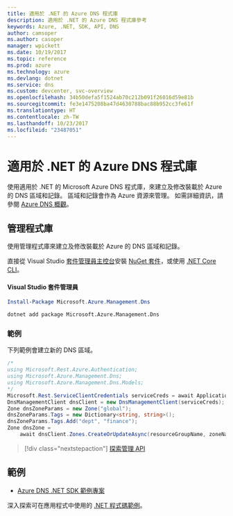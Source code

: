 ```yaml
---
title: 適用於 .NET 的 Azure DNS 程式庫
description: 適用於 .NET 的 Azure DNS 程式庫參考
keywords: Azure, .NET, SDK, API, DNS
author: camsoper
ms.author: casoper
manager: wpickett
ms.date: 10/19/2017
ms.topic: reference
ms.prod: azure
ms.technology: azure
ms.devlang: dotnet
ms.service: dns
ms.custom: devcenter, svc-overview
ms.openlocfilehash: 34b50defa5f1524ab70c212b091f26016d59e81b
ms.sourcegitcommit: fe3e1475208ba47d4630788bac88b952cc3fe61f
ms.translationtype: HT
ms.contentlocale: zh-TW
ms.lasthandoff: 10/23/2017
ms.locfileid: "23487051"
---
```

# <a name="azure-dns-libraries-for-net"></a>適用於 .NET 的 Azure DNS 程式庫

使用適用於 .NET 的 Microsoft Azure DNS 程式庫，來建立及修改裝載於 Azure 的 DNS 區域和記錄。 區域和記錄會作為 Azure 資源來管理。 如需詳細資訊，請參閱 [Azure DNS 概觀](/azure/dns/dns-overview)。

## <a name="management-library"></a>管理程式庫

使用管理程式庫來建立及修改裝載於 Azure 的 DNS 區域和記錄。

直接從 Visual Studio [套件管理員主控台][PackageManager]安裝 [NuGet 套件](https://www.nuget.org/packages/Microsoft.Azure.Management.Dns)，或使用 [.NET Core CLI][DotNetCLI]。

#### <a name="visual-studio-package-manager"></a>Visual Studio 套件管理員

```powershell
Install-Package Microsoft.Azure.Management.Dns
```

```bash
dotnet add package Microsoft.Azure.Management.Dns
```

### <a name="example"></a>範例

下列範例會建立新的 DNS 區域。

```csharp
/*
using Microsoft.Rest.Azure.Authentication;
using Microsoft.Azure.Management.Dns;
using Microsoft.Azure.Management.Dns.Models;
*/
Microsoft.Rest.ServiceClientCredentials serviceCreds = await ApplicationTokenProvider.LoginSilentAsync(tenantId, clientId, secret);
DnsManagementClient dnsClient = new DnsManagementClient(serviceCreds);            
Zone dnsZoneParams = new Zone("global");
dnsZoneParams.Tags = new Dictionary<string, string>();
dnsZoneParams.Tags.Add("dept", "finance");
Zone dnsZone =
    await dnsClient.Zones.CreateOrUpdateAsync(resourceGroupName, zoneName, dnsZoneParams, null, "*");
```

> [!div class="nextstepaction"]
> [探索管理 API](/dotnet/api/overview/azure/dns/management)

## <a name="samples"></a>範例

* [Azure DNS .NET SDK 範例專案](https://www.microsoft.com/download/details.aspx?id=47268)

深入探索可在應用程式中使用的 [.NET 程式碼範例](https://azure.microsoft.com/resources/samples/?platform=dotnet)。

[PackageManager]: https://docs.microsoft.com/nuget/tools/package-manager-console
[DotNetCLI]: https://docs.microsoft.com/dotnet/core/tools/dotnet-add-package
